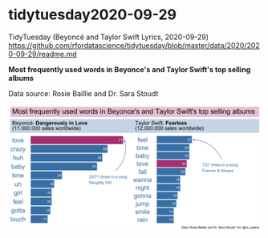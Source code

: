 # tidytuesday2020-09-29
TidyTuesday (Beyoncé and Taylor Swift Lyrics, 2020-09-29)
https://github.com/rfordatascience/tidytuesday/blob/master/data/2020/2020-09-29/readme.md

**Most frequently used words in Beyonce's and Taylor Swift's top selling albums**

Data source: Rosie Baillie and Dr. Sara Stoudt 


![Screenshot](TTw40plot.png) 
